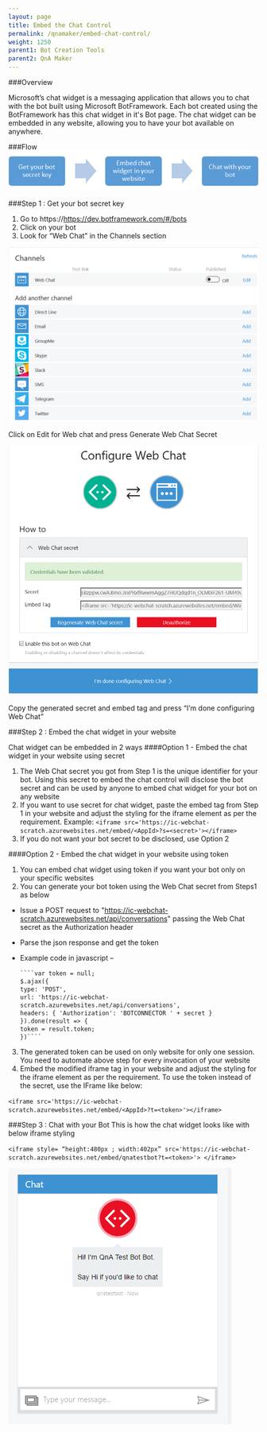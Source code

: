 ```yaml
---
layout: page
title: Embed the Chat Control
permalink: /qnamaker/embed-chat-control/
weight: 1250
parent1: Bot Creation Tools
parent2: QnA Maker
---
```

###Overview

Microsoft’s chat widget is a messaging application that allows you to chat with the bot built using Microsoft BotFramework. Each bot created using the BotFramework has this chat widget in it's Bot page. The chat widget can be embedded in any website, allowing you to have your bot available on anywhere. 

###Flow
![Chat widget Overview](/images/chatwidget-overview.png)

###Step 1 : Get your bot secret key
1.	Go to https://https://dev.botframework.com/#/bots
2.	Click on your bot
3.	Look for “Web Chat” in the Channels section

![Chat widget channel](/images/chatwidget-channel.png)

Click on Edit for Web chat and press Generate Web Chat Secret

![Chat widget Token](/images/chatwidget-token.png)

Copy the generated secret and embed tag and press “I’m done configuring Web Chat”

###Step 2 : Embed the chat widget in your website

Chat widget can be embedded in 2 ways
####Option 1 - Embed the chat widget in your website using secret
1.	The Web Chat secret you got from Step 1 is the unique identifier for your bot. Using this secret to embed the chat control will disclose the bot secret and can be used by anyone to embed chat widget for your bot on any website
2.	If you want to use secret for chat widget, paste the embed tag from Step 1 in your website and adjust the styling for the iframe element as per the requirement. Example:
`<iframe src='https://ic-webchat-scratch.azurewebsites.net/embed/<AppId>?s=<secret>'></iframe>`
3.	If you do not want your bot secret to be disclosed, use Option 2

####Option 2 - Embed the chat widget in your website using token
1.	You can embed chat widget using token if you want your bot only on your specific websites
2.	You can generate your bot token using the Web Chat secret from Steps1 as below
  *	Issue a POST request to "https://ic-webchat-scratch.azurewebsites.net/api/conversations" passing the Web Chat secret as the Authorization header
  *	Parse the json response and get the token
  *	Example code in javascript –
  
        ````var token = null;
        $.ajax({
        type: 'POST',
        url: 'https://ic-webchat-scratch.azurewebsites.net/api/conversations',
        headers: { 'Authorization': 'BOTCONNECTOR ' + secret }
        }).done(result => {
        token = result.token;
        })````

3.	The generated token can be used on only website for only one session. You need to automate above step for every invocation of your website
4.	Embed the modified iframe tag in your website and adjust the styling for the iframe element as per the requirement. To use the token instead of the secret, use the IFrame like below:

`<iframe src='https://ic-webchat-scratch.azurewebsites.net/embed/<AppId>?t=<token>'></iframe>`

###Step 3 : Chat with your Bot
This is how the chat widget looks like with below iframe styling

`<iframe style= “height:480px ; width:402px” src='https://ic-webchat-scratch.azurewebsites.net/embed/qnatestbot?t=<token>'> </iframe>`

![Chat widget Client](/images/chatwidget-client.png)

